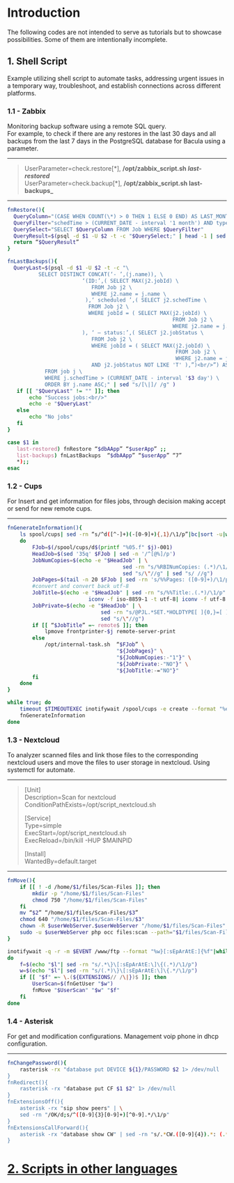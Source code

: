 # Introduction
The following codes are not intended to serve as tutorials but to showcase possibilities. Some of them are intentionally incomplete.

## 1. Shell Script

Example utilizing shell script to automate tasks, addressing urgent issues in a temporary way, troubleshoot, and establish connections across different platforms.

### 1.1 - Zabbix
Monitoring backup software using a remote SQL query. <br/> 
For example, to check if there are any restores in the last 30 days and all backups from the last 7 days in the PostgreSQL database for Bacula using a parameter.

- - -
> UserParameter=check.restore[\*], **/opt/zabbix_script.sh  _last-restored_**  
> UserParameter=check.backup[\*], **/opt/zabbix_script.sh  last-backups_**
- - -
 ~~~bash  
 fnRestore(){
   QueryColumn="(CASE WHEN COUNT(\*) > 0 THEN 1 ELSE 0 END) AS LAST_MONTH_RESTORE"  
   QueryFilter="schedTime > (CURRENT_DATE - interval '1 month') AND type = 'R'"  
   QuerySelect="SELECT $QueryColumn FROM Job WHERE $QueryFilter"  
   QueryResult=$(psql -d $1 -U $2 -t -c "$QuerySelect;" | head -1 | sed "s/ //g")  
   return “$QueryResult”  
}  
 
fnLastBackups(){  
   QueryLast=$(psql -d $1 -U $2 -t -c "\  
           SELECT DISTINCT CONCAT(‘- ’,(j.name)), \  
                         ‘(ID:’,( SELECT MAX(j2.jobId) \  
                            FROM Job j2 \  
                            WHERE j2.name = j.name \  
                          ),‘ scheduled ’,( SELECT j2.schedTime \  
                           FROM Job j2 \  
                           WHERE jobId = ( SELECT MAX(j2.jobId) \  
                                                      FROM Job j2 \  
                                                      WHERE j2.name = j.name ) \  
                         ), ‘ – status:’,( SELECT j2.jobStatus \  
                            FROM Job j2 \  
                            WHERE jobId = ( SELECT MAX(j2.jobId) \  
                                                       FROM Job j2 \  
                                                       WHERE j2.name = j.name ) \  
                            AND j2.jobStatus NOT LIKE 'T' ),”)<br/>”) AS "LastJobs" \  
             FROM job j \  
             WHERE j.schedTime > (CURRENT_DATE - interval '$3 day') \  
             ORDER BY j.name ASC;" | sed "s/[\|]/ /g" )  
    if [[ "$QueryLast" != "" ]]; then  
        echo "Success jobs:<br/>"  
        echo -e "$QueryLast"  
    else  
        echo "No jobs"  
    fi  
}  

case $1 in
    last-restored) fnRestore “$dbAApp” “$userApp” ;;
    list-backups) fnLastBackups  “$dbAApp” “$userApp” “7”
    *);;
esac
~~~


### 1.2 - Cups
For Insert and get information for files jobs, through decision making accept or send for new remote cups.
- - -
~~~bash
fnGenerateInformation(){
    ls spool/cups| sed -rn “s/^d([^-]+)(-[0-9]+){,1}/\1/p”|bc|sort -u|while read j;
    do
        FJob=$(/spool/cups/d$(printf "%05.f" $j)-001)
        HeadJob=$(sed '35q' $FJob | sed -n '/^[@%]/p')
        JobNumCopies=$(echo -e "$HeadJob" | \
                                     sed -rn "s/%RBINumCopies: (.*)/\1/p" | \
                                     sed "s/\"//g" | sed "s/ //g")
        JobPages=$(tail -n 20 $FJob | sed -rn 's/%%Pages: ([0-9]+)/\1/p')
        #convert and convert back utf-8
        JobTitle=$(echo -e "$HeadJob" | sed -rn "s/%%Title:.(.*)/\1/p" | \
                          iconv -f iso-8859-1 -t utf-8| iconv -f utf-8 -t iso-8859-1)
        JobPrivate=$(echo -e "$HeadJob" | \
                              sed -rn "s/@PJL.*SET.*HOLDTYPE[ ]{0,}=[ ]{0,}(.*)/\1/p" | \
                              sed "s/\"//g")
        if [[ “$JobTitle” =~ remote$ ]]; then
            lpmove frontprinter-$j remote-server-print
        else
            /opt/internal-task.sh  “$FJob” \
                                   "${JobPages}" \
                                   "${JobNumCopies:-"1"}" \
                                   "${JobPrivate:-"NO"}" \
                                   "${JobTitle:-="NO"}"
        fi
    done
}

while true; do
    timeout $TIMEOUTEXEC inotifywait /spool/cups -e create --format "%e" 1>/dev/null 2>&1
    fnGenerateInformation
done

~~~

### 1.3 - Nextcloud
To analyzer scanned files and link those files to the corresponding nextcloud users and move the files to user storage in nextcloud. Using systemctl for automate.
- - - 
> [Unit]  
> Description=Scan for nextcloud  
> ConditionPathExists=/opt/script_nextcloud.sh  
>   
> [Service]  
> Type=simple  
> ExecStart=/opt/script_nextcloud.sh  
> ExecReload=/bin/kill -HUP $MAINPID  
>   
> [Install]  
> WantedBy=default.target  
- - -
~~~bash
fnMove(){
    if [[ ! -d /home/$1/files/Scan-Files ]]; then
        mkdir -p "/home/$1/files/Scan-Files"
        chmod 750 "/home/$1/files/Scan-Files"
    fi
    mv “$2” “/home/$1/files/Scan-Files/$3”
    chmod 640 "/home/$1/files/Scan-Files/$3"
    chown -R $userWebServer.$userWebServer "/home/$1/files/Scan-Files"
    sudo -u $userWebServer php occ files:scan --path="$1/files/Scan-Files"
}

inotifywait -q -r -m $EVENT /www/ftp --format "%w}[:sEpArAtE:]{%f"|while read l 
do
    f=$(echo "$l"| sed -rn "s/.*\}\[:sEpArAtE:\]\{(.*)/\1/p")
    w=$(echo "$l"| sed -rn "s/(.*)\}\[:sEpArAtE:\]\{.*/\1/p")
    if [[ "$f" =~ \.(${EXTENSIONS// /\|})$ ]]; then
        UserScan=$(fnGetUser "$w")
        fnMove "$UserScan" "$w" "$f"
    fi
done
~~~

### 1.4 - Asterisk
For get and modification configurations.
Management voip phone in dhcp configuration.
- - -
~~~bash
fnChangePassword(){
    rasterisk -rx "database put DEVICE ${1}/PASSWORD $2 1> /dev/null
}
fnRedirect(){
    rasterisk -rx "database put CF $1 $2" 1> /dev/null
}
fnExtensionsOff(){
    asterisk -rx "sip show peers" | \
    sed -rn "/OK/d;s/^([0-9]{3}[0-9]+)[^0-9].*/\1/p"
}
fnExtensionsCallForward(){
    asterisk -rx "database show CW" | sed -rn "s/.*CW.([0-9]{4}).*: (.*)/\1/p"
}
~~~
# [2. Scripts in other languages](miscellaneous-scripts.md)
